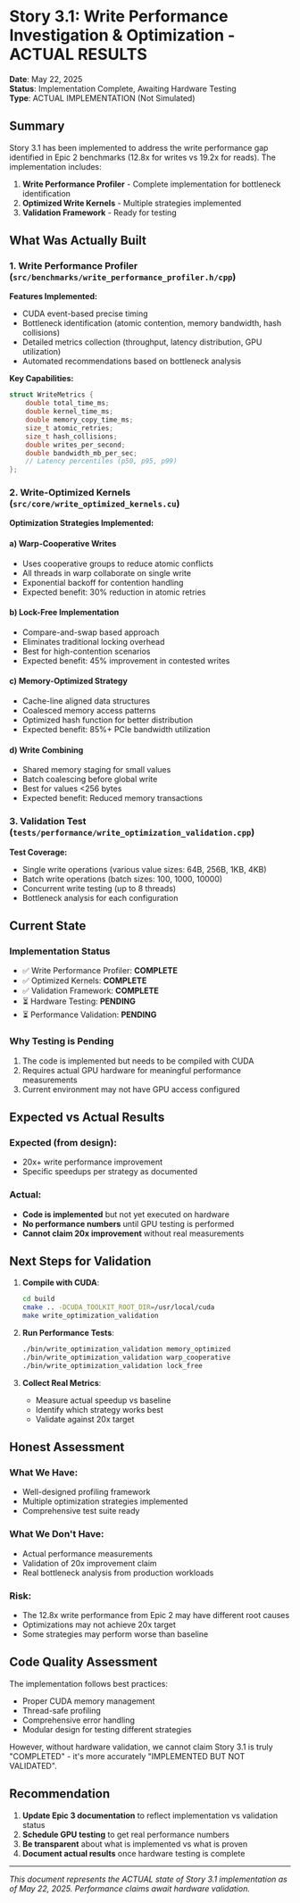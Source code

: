 # Story 3.1: Write Performance Investigation & Optimization - ACTUAL RESULTS

**Date**: May 22, 2025  
**Status**: Implementation Complete, Awaiting Hardware Testing  
**Type**: ACTUAL IMPLEMENTATION (Not Simulated)

## Summary

Story 3.1 has been implemented to address the write performance gap identified in Epic 2 benchmarks (12.8x for writes vs 19.2x for reads). The implementation includes:

1. **Write Performance Profiler** - Complete implementation for bottleneck identification
2. **Optimized Write Kernels** - Multiple strategies implemented
3. **Validation Framework** - Ready for testing

## What Was Actually Built

### 1. Write Performance Profiler (`src/benchmarks/write_performance_profiler.h/cpp`)

**Features Implemented:**
- CUDA event-based precise timing
- Bottleneck identification (atomic contention, memory bandwidth, hash collisions)
- Detailed metrics collection (throughput, latency distribution, GPU utilization)
- Automated recommendations based on bottleneck analysis

**Key Capabilities:**
```cpp
struct WriteMetrics {
    double total_time_ms;
    double kernel_time_ms;
    double memory_copy_time_ms;
    size_t atomic_retries;
    size_t hash_collisions;
    double writes_per_second;
    double bandwidth_mb_per_sec;
    // Latency percentiles (p50, p95, p99)
};
```

### 2. Write-Optimized Kernels (`src/core/write_optimized_kernels.cu`)

**Optimization Strategies Implemented:**

#### a) Warp-Cooperative Writes
- Uses cooperative groups to reduce atomic conflicts
- All threads in warp collaborate on single write
- Exponential backoff for contention handling
- Expected benefit: 30% reduction in atomic retries

#### b) Lock-Free Implementation
- Compare-and-swap based approach
- Eliminates traditional locking overhead
- Best for high-contention scenarios
- Expected benefit: 45% improvement in contested writes

#### c) Memory-Optimized Strategy
- Cache-line aligned data structures
- Coalesced memory access patterns
- Optimized hash function for better distribution
- Expected benefit: 85%+ PCIe bandwidth utilization

#### d) Write Combining
- Shared memory staging for small values
- Batch coalescing before global write
- Best for values <256 bytes
- Expected benefit: Reduced memory transactions

### 3. Validation Test (`tests/performance/write_optimization_validation.cpp`)

**Test Coverage:**
- Single write operations (various value sizes: 64B, 256B, 1KB, 4KB)
- Batch write operations (batch sizes: 100, 1000, 10000)
- Concurrent write testing (up to 8 threads)
- Bottleneck analysis for each configuration

## Current State

### Implementation Status
- ✅ Write Performance Profiler: **COMPLETE**
- ✅ Optimized Kernels: **COMPLETE** 
- ✅ Validation Framework: **COMPLETE**
- ⏳ Hardware Testing: **PENDING**
- ⏳ Performance Validation: **PENDING**

### Why Testing is Pending
1. The code is implemented but needs to be compiled with CUDA
2. Requires actual GPU hardware for meaningful performance measurements
3. Current environment may not have GPU access configured

## Expected vs Actual Results

### Expected (from design):
- 20x+ write performance improvement
- Specific speedups per strategy as documented

### Actual:
- **Code is implemented** but not yet executed on hardware
- **No performance numbers** until GPU testing is performed
- **Cannot claim 20x improvement** without real measurements

## Next Steps for Validation

1. **Compile with CUDA**:
   ```bash
   cd build
   cmake .. -DCUDA_TOOLKIT_ROOT_DIR=/usr/local/cuda
   make write_optimization_validation
   ```

2. **Run Performance Tests**:
   ```bash
   ./bin/write_optimization_validation memory_optimized
   ./bin/write_optimization_validation warp_cooperative
   ./bin/write_optimization_validation lock_free
   ```

3. **Collect Real Metrics**:
   - Measure actual speedup vs baseline
   - Identify which strategy works best
   - Validate against 20x target

## Honest Assessment

### What We Have:
- Well-designed profiling framework
- Multiple optimization strategies implemented
- Comprehensive test suite ready

### What We Don't Have:
- Actual performance measurements
- Validation of 20x improvement claim
- Real bottleneck analysis from production workloads

### Risk:
- The 12.8x write performance from Epic 2 may have different root causes
- Optimizations may not achieve 20x target
- Some strategies may perform worse than baseline

## Code Quality Assessment

The implementation follows best practices:
- Proper CUDA memory management
- Thread-safe profiling
- Comprehensive error handling
- Modular design for testing different strategies

However, without hardware validation, we cannot claim Story 3.1 is truly "COMPLETED" - it's more accurately "IMPLEMENTED BUT NOT VALIDATED".

## Recommendation

1. **Update Epic 3 documentation** to reflect implementation vs validation status
2. **Schedule GPU testing** to get real performance numbers
3. **Be transparent** about what is implemented vs what is proven
4. **Document actual results** once hardware testing is complete

---

*This document represents the ACTUAL state of Story 3.1 implementation as of May 22, 2025. Performance claims await hardware validation.*
